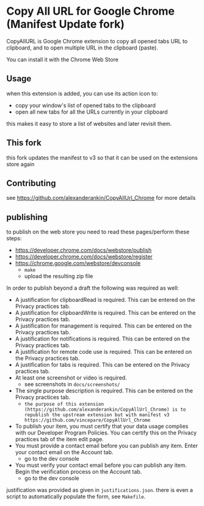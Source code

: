 # Copy All URL for Google Chrome (Manifest Update fork)

CopyAllURL is Google Chrome extension to copy all opened tabs URL to clipboard, and to open multiple URL in the clipboard (paste).

You can install it with the Chrome Web Store

## Usage

when this extension is added, you can use its action icon to:

* copy your window's list of opened tabs to the clipboard
* open all new tabs for all the URLs currently in your clipboard

this makes it easy to store a list of websites and later revisit them.

## This fork

this fork updates the manifest to v3 so that it can be used on the extensions store again

## Contributing

see https://github.com/alexanderankin/CopyAllUrl_Chrome for more details

## publishing

to publish on the web store you need to read these pages/perform these steps:

* https://developer.chrome.com/docs/webstore/publish
* https://developer.chrome.com/docs/webstore/register
* https://chrome.google.com/webstore/devconsole
	* `make`
    * upload the resulting zip file

In order to publish beyond a draft the following was required as well:

* A justification for clipboardRead is required. This can be entered on the Privacy practices tab.
* A justification for clipboardWrite is required. This can be entered on the Privacy practices tab.
* A justification for management is required. This can be entered on the Privacy practices tab.
* A justification for notifications is required. This can be entered on the Privacy practices tab.
* A justification for remote code use is required. This can be entered on the Privacy practices tab.
* A justification for tabs is required. This can be entered on the Privacy practices tab.
* At least one screenshot or video is required.
  * see screenshots in `docs/screenshots/`
* The single purpose description is required. This can be entered on the Privacy practices tab.
  * `the purpose of this extension (https://github.com/alexanderankin/CopyAllUrl_Chrome) is to republish the upstream extension but with manifest v3 https://github.com/vincepare/CopyAllUrl_Chrome` 
* To publish your item, you must certify that your data usage complies with our Developer Program Policies. You can certify this on the Privacy practices tab of the item edit page.
* You must provide a contact email before you can publish any item. Enter your contact email on the Account tab.
  * go to the dev console
* You must verify your contact email before you can publish any item. Begin the verification process on the Account tab.
  * go to the dev console

justification was provided as given in `justifications.json`.
there is even a script to automatically populate the form, see `Makefile`.

